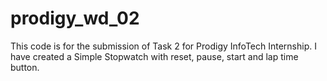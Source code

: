 # prodigy_wd_02
This code is for the submission of Task 2 for Prodigy InfoTech Internship. I have created a Simple Stopwatch with reset, pause, start and lap time button.

